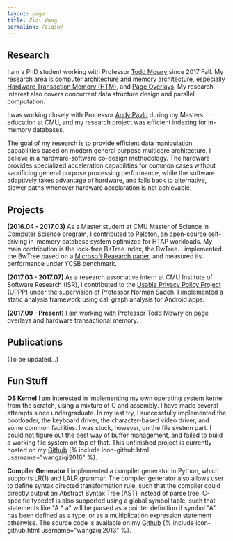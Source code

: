```yaml
---
layout: page
title: Ziqi Wang
permalink: /ziqiw/
---
```

  
Research
--------

I am a PhD student working with Professor [Todd Mowry](http://www.cs.cmu.edu/~tcm/ "Todd Mowry's homepage") since 2017 Fall. 
My research area is computer architecture and memory architecture, especially [Hardware Transaction Memory (HTM)](https://en.wikipedia.org/wiki/Transactional_memory "Transactional Memory"), and
[Page Overlays](http://users.ece.cmu.edu/~omutlu/pub/page-overlays-for-fine-grained-memory-management_isca15.pdf "Page Overlays").
My research interest also covers concurrent data structure design and parallel computation.

I was working closely with Processor [Andy Pavlo](http://www.cs.cmu.edu/~pavlo/ "Andy Pavlo's homepage") during my
Masters education at CMU, and my research project was efficient indexing for in-memory databases. 

The goal of my research is to provide efficient data manipulation capabilities based on modern general purpose 
multicore architecture. I believe in a hardware-software co-design methodology. The hardware provides specialized 
acceleration capabilities for common cases without sacrificing general purpose processing performance, while the software 
adaptively takes advantage of hardware, and falls back to alternative, slower paths whenever hardware accelaration is 
not achievable.

Projects
--------

**(2016.04 - 2017.03)** As a Master student at CMU Master of Science in Computer Science program, I contributed to 
[Peloton](https://github.com/cmu-db/peloton "Peloton Github"), an 
open-source self-driving in-memory database system optimized for HTAP workloads. My main contribution is the lock-free B+Tree index, the 
BwTree. I implemented the BwTree based on a [Microsoft Reaearch paper](https://www.microsoft.com/en-us/research/wp-content/uploads/2016/02/bw-tree-icde2013-final.pdf "BwTree Paper"), and measured its performance under YCSB benchmark.

**(2017.03 - 2017.07)** As a research associative intern at CMU Institute of Software Research (ISR), I contributed to the 
[Usable Privacy Policy Project (UPPP)](https://www.usableprivacy.org/ "UPPP") under the supervision of Professor Norman Sadeh. 
I implemented a static analysis framework using call graph analysis for Android apps. 

**(2017.09 - Present)** I am working with Professor Todd Mowry on page overlays and hardware transactional memory.

Publications
------------
(To be updated...)

Fun Stuff
---------
**OS Kernel** I am interested in implementing my own operating system kernel from the scratch, using a mixture of C and 
assembly. I have made several attempts since undergraduate. In my last try, I successfully implemented 
the bootloader, the keyboard driver, the character-based video driver, and some common facilities. I was stuck,
however, on the file system part. I could not figure out the best way of buffer management, and failed to
build a working file system on top of that. This unfinished project is currently hosted on my 
[Github](https://github.com/wangziqi2016/Kernel) {% include icon-github.html username="wangziqi2016" %}.

**Compiler Generator** I implemented a compiler generator in Python, which supports LR(1) and LALR grammar. The compiler generator also 
allows user to define syntax directed transformation rule, such that the compiler could directly output an Abstract Syntax Tree (AST) 
instead of parse tree. C-specific typedef is also supported using a global symbol table, such that statements like "A * a" will be 
parsed as a pointer definition if symbol "A" has been defined as a type, or as a multiplication expression statement otherwise. The 
source code is available on my [Github](https://github.com/wangziqi2013/CFront) {% include icon-github.html username="wangziqi2013" %}.
